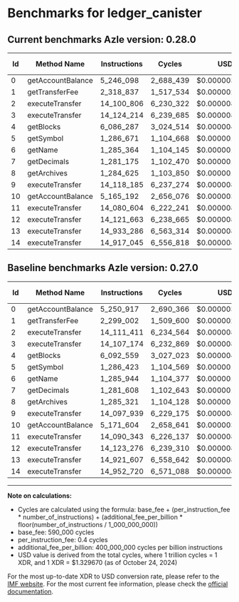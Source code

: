 # Benchmarks for ledger_canister

## Current benchmarks Azle version: 0.28.0

| Id  | Method Name       | Instructions | Cycles    | USD           | USD/Million Calls | Change                             |
| --- | ----------------- | ------------ | --------- | ------------- | ----------------- | ---------------------------------- |
| 0   | getAccountBalance | 5_246_098    | 2_688_439 | $0.0000035747 | $3.57             | <font color="green">-4_819</font>  |
| 1   | getTransferFee    | 2_318_837    | 1_517_534 | $0.0000020178 | $2.01             | <font color="red">+19_835</font>   |
| 2   | executeTransfer   | 14_100_806   | 6_230_322 | $0.0000082843 | $8.28             | <font color="green">-10_605</font> |
| 3   | executeTransfer   | 14_124_214   | 6_239_685 | $0.0000082967 | $8.29             | <font color="red">+17_040</font>   |
| 4   | getBlocks         | 6_086_287    | 3_024_514 | $0.0000040216 | $4.02             | <font color="green">-6_272</font>  |
| 5   | getSymbol         | 1_286_671    | 1_104_668 | $0.0000014688 | $1.46             | <font color="red">+248</font>      |
| 6   | getName           | 1_285_364    | 1_104_145 | $0.0000014681 | $1.46             | <font color="green">-580</font>    |
| 7   | getDecimals       | 1_281_175    | 1_102_470 | $0.0000014659 | $1.46             | <font color="green">-433</font>    |
| 8   | getArchives       | 1_284_625    | 1_103_850 | $0.0000014678 | $1.46             | <font color="green">-696</font>    |
| 9   | executeTransfer   | 14_118_185   | 6_237_274 | $0.0000082935 | $8.29             | <font color="red">+20_246</font>   |
| 10  | getAccountBalance | 5_165_192    | 2_656_076 | $0.0000035317 | $3.53             | <font color="green">-6_412</font>  |
| 11  | executeTransfer   | 14_080_604   | 6_222_241 | $0.0000082735 | $8.27             | <font color="green">-9_739</font>  |
| 12  | executeTransfer   | 14_121_663   | 6_238_665 | $0.0000082954 | $8.29             | <font color="green">-1_613</font>  |
| 13  | executeTransfer   | 14_933_286   | 6_563_314 | $0.0000087270 | $8.72             | <font color="red">+11_679</font>   |
| 14  | executeTransfer   | 14_917_045   | 6_556_818 | $0.0000087184 | $8.71             | <font color="green">-35_675</font> |

## Baseline benchmarks Azle version: 0.27.0

| Id  | Method Name       | Instructions | Cycles    | USD           | USD/Million Calls |
| --- | ----------------- | ------------ | --------- | ------------- | ----------------- |
| 0   | getAccountBalance | 5_250_917    | 2_690_366 | $0.0000035773 | $3.57             |
| 1   | getTransferFee    | 2_299_002    | 1_509_600 | $0.0000020073 | $2.00             |
| 2   | executeTransfer   | 14_111_411   | 6_234_564 | $0.0000082899 | $8.28             |
| 3   | executeTransfer   | 14_107_174   | 6_232_869 | $0.0000082877 | $8.28             |
| 4   | getBlocks         | 6_092_559    | 3_027_023 | $0.0000040249 | $4.02             |
| 5   | getSymbol         | 1_286_423    | 1_104_569 | $0.0000014687 | $1.46             |
| 6   | getName           | 1_285_944    | 1_104_377 | $0.0000014685 | $1.46             |
| 7   | getDecimals       | 1_281_608    | 1_102_643 | $0.0000014662 | $1.46             |
| 8   | getArchives       | 1_285_321    | 1_104_128 | $0.0000014681 | $1.46             |
| 9   | executeTransfer   | 14_097_939   | 6_229_175 | $0.0000082827 | $8.28             |
| 10  | getAccountBalance | 5_171_604    | 2_658_641 | $0.0000035351 | $3.53             |
| 11  | executeTransfer   | 14_090_343   | 6_226_137 | $0.0000082787 | $8.27             |
| 12  | executeTransfer   | 14_123_276   | 6_239_310 | $0.0000082962 | $8.29             |
| 13  | executeTransfer   | 14_921_607   | 6_558_642 | $0.0000087208 | $8.72             |
| 14  | executeTransfer   | 14_952_720   | 6_571_088 | $0.0000087374 | $8.73             |

---

**Note on calculations:**

- Cycles are calculated using the formula: base_fee + (per_instruction_fee \* number_of_instructions) + (additional_fee_per_billion \* floor(number_of_instructions / 1_000_000_000))
- base_fee: 590_000 cycles
- per_instruction_fee: 0.4 cycles
- additional_fee_per_billion: 400_000_000 cycles per billion instructions
- USD value is derived from the total cycles, where 1 trillion cycles = 1 XDR, and 1 XDR = $1.329670 (as of October 24, 2024)

For the most up-to-date XDR to USD conversion rate, please refer to the [IMF website](https://www.imf.org/external/np/fin/data/rms_sdrv.aspx).
For the most current fee information, please check the [official documentation](https://internetcomputer.org/docs/current/developer-docs/gas-cost#execution).
